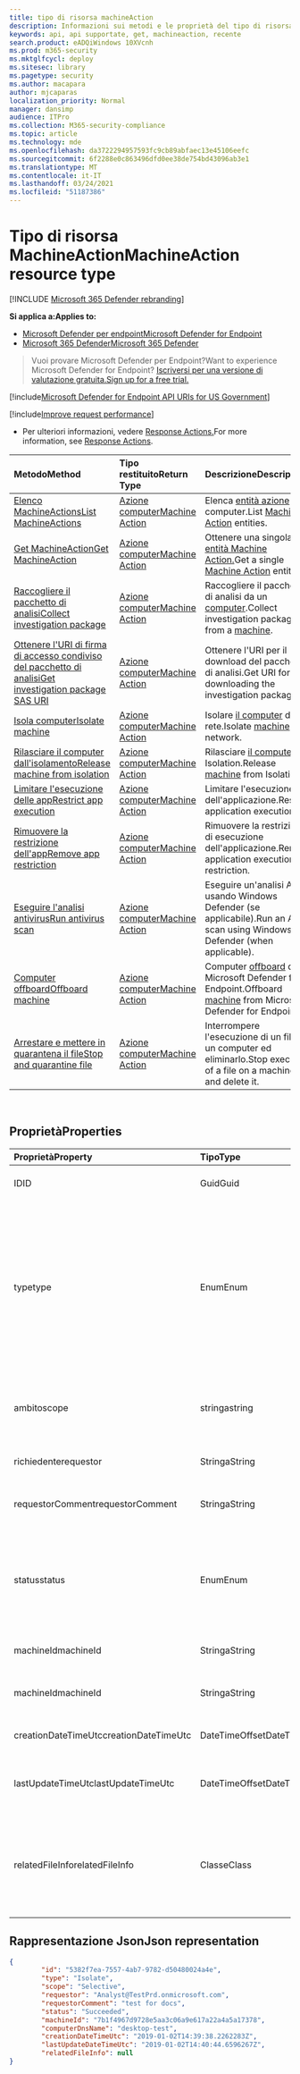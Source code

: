 ```yaml
---
title: tipo di risorsa machineAction
description: Informazioni sui metodi e le proprietà del tipo di risorsa MachineAction in Microsoft Defender per Endpoint.
keywords: api, api supportate, get, machineaction, recente
search.product: eADQiWindows 10XVcnh
ms.prod: m365-security
ms.mktglfcycl: deploy
ms.sitesec: library
ms.pagetype: security
ms.author: macapara
author: mjcaparas
localization_priority: Normal
manager: dansimp
audience: ITPro
ms.collection: M365-security-compliance
ms.topic: article
ms.technology: mde
ms.openlocfilehash: da3722294957593fc9cb89abfaec13e45106eefc
ms.sourcegitcommit: 6f2288e0c863496dfd0ee38de754bd43096ab3e1
ms.translationtype: MT
ms.contentlocale: it-IT
ms.lasthandoff: 03/24/2021
ms.locfileid: "51187386"
---
```

# <a name="machineaction-resource-type"></a><span data-ttu-id="d1acd-104">Tipo di risorsa MachineAction</span><span class="sxs-lookup"><span data-stu-id="d1acd-104">MachineAction resource type</span></span>

[!INCLUDE [Microsoft 365 Defender rebranding](../../includes/microsoft-defender.md)]

<span data-ttu-id="d1acd-105">**Si applica a:**</span><span class="sxs-lookup"><span data-stu-id="d1acd-105">**Applies to:**</span></span>
- [<span data-ttu-id="d1acd-106">Microsoft Defender per endpoint</span><span class="sxs-lookup"><span data-stu-id="d1acd-106">Microsoft Defender for Endpoint</span></span>](https://go.microsoft.com/fwlink/p/?linkid=2154037)
- [<span data-ttu-id="d1acd-107">Microsoft 365 Defender</span><span class="sxs-lookup"><span data-stu-id="d1acd-107">Microsoft 365 Defender</span></span>](https://go.microsoft.com/fwlink/?linkid=2118804)

> <span data-ttu-id="d1acd-108">Vuoi provare Microsoft Defender per Endpoint?</span><span class="sxs-lookup"><span data-stu-id="d1acd-108">Want to experience Microsoft Defender for Endpoint?</span></span> [<span data-ttu-id="d1acd-109">Iscriversi per una versione di valutazione gratuita.</span><span class="sxs-lookup"><span data-stu-id="d1acd-109">Sign up for a free trial.</span></span>](https://www.microsoft.com/microsoft-365/windows/microsoft-defender-atp?ocid=docs-wdatp-exposedapis-abovefoldlink) 


[!include[Microsoft Defender for Endpoint API URIs for US Government](../../includes/microsoft-defender-api-usgov.md)]

[!include[Improve request performance](../../includes/improve-request-performance.md)]


- <span data-ttu-id="d1acd-110">Per ulteriori informazioni, vedere [Response Actions.](respond-machine-alerts.md)</span><span class="sxs-lookup"><span data-stu-id="d1acd-110">For more information, see [Response Actions](respond-machine-alerts.md).</span></span> 

| <span data-ttu-id="d1acd-111">Metodo</span><span class="sxs-lookup"><span data-stu-id="d1acd-111">Method</span></span>                                                            | <span data-ttu-id="d1acd-112">Tipo restituito</span><span class="sxs-lookup"><span data-stu-id="d1acd-112">Return Type</span></span>                        | <span data-ttu-id="d1acd-113">Descrizione</span><span class="sxs-lookup"><span data-stu-id="d1acd-113">Description</span></span>                                                 |
|:------------------------------------------------------------------|:-----------------------------------|:------------------------------------------------------------|
| [<span data-ttu-id="d1acd-114">Elenco MachineActions</span><span class="sxs-lookup"><span data-stu-id="d1acd-114">List MachineActions</span></span>](get-machineactions-collection.md)           | [<span data-ttu-id="d1acd-115">Azione computer</span><span class="sxs-lookup"><span data-stu-id="d1acd-115">Machine Action</span></span>](machineaction.md) | <span data-ttu-id="d1acd-116">Elenca [entità azione](machineaction.md) computer.</span><span class="sxs-lookup"><span data-stu-id="d1acd-116">List [Machine Action](machineaction.md) entities.</span></span>           |
| [<span data-ttu-id="d1acd-117">Get MachineAction</span><span class="sxs-lookup"><span data-stu-id="d1acd-117">Get MachineAction</span></span>](get-machineaction-object.md)                  | [<span data-ttu-id="d1acd-118">Azione computer</span><span class="sxs-lookup"><span data-stu-id="d1acd-118">Machine Action</span></span>](machineaction.md) | <span data-ttu-id="d1acd-119">Ottenere una singola [entità Machine Action.](machineaction.md)</span><span class="sxs-lookup"><span data-stu-id="d1acd-119">Get a single [Machine Action](machineaction.md) entity.</span></span>     |
| [<span data-ttu-id="d1acd-120">Raccogliere il pacchetto di analisi</span><span class="sxs-lookup"><span data-stu-id="d1acd-120">Collect investigation package</span></span>](collect-investigation-package.md) | [<span data-ttu-id="d1acd-121">Azione computer</span><span class="sxs-lookup"><span data-stu-id="d1acd-121">Machine Action</span></span>](machineaction.md) | <span data-ttu-id="d1acd-122">Raccogliere il pacchetto di analisi da un [computer](machine.md).</span><span class="sxs-lookup"><span data-stu-id="d1acd-122">Collect investigation package from a [machine](machine.md).</span></span> |
| [<span data-ttu-id="d1acd-123">Ottenere l'URI di firma di accesso condiviso del pacchetto di analisi</span><span class="sxs-lookup"><span data-stu-id="d1acd-123">Get investigation package SAS URI</span></span>](get-package-sas-uri.md)       | [<span data-ttu-id="d1acd-124">Azione computer</span><span class="sxs-lookup"><span data-stu-id="d1acd-124">Machine Action</span></span>](machineaction.md) | <span data-ttu-id="d1acd-125">Ottenere l'URI per il download del pacchetto di analisi.</span><span class="sxs-lookup"><span data-stu-id="d1acd-125">Get URI for downloading the investigation package.</span></span>          |
| [<span data-ttu-id="d1acd-126">Isola computer</span><span class="sxs-lookup"><span data-stu-id="d1acd-126">Isolate machine</span></span>](isolate-machine.md)                             | [<span data-ttu-id="d1acd-127">Azione computer</span><span class="sxs-lookup"><span data-stu-id="d1acd-127">Machine Action</span></span>](machineaction.md) | <span data-ttu-id="d1acd-128">Isolare [il computer](machine.md) dalla rete.</span><span class="sxs-lookup"><span data-stu-id="d1acd-128">Isolate [machine](machine.md) from network.</span></span>                 |
| [<span data-ttu-id="d1acd-129">Rilasciare il computer dall'isolamento</span><span class="sxs-lookup"><span data-stu-id="d1acd-129">Release machine from isolation</span></span>](unisolate-machine.md)            | [<span data-ttu-id="d1acd-130">Azione computer</span><span class="sxs-lookup"><span data-stu-id="d1acd-130">Machine Action</span></span>](machineaction.md) | <span data-ttu-id="d1acd-131">Rilasciare [il computer](machine.md) da Isolation.</span><span class="sxs-lookup"><span data-stu-id="d1acd-131">Release [machine](machine.md) from Isolation.</span></span>               |
| [<span data-ttu-id="d1acd-132">Limitare l'esecuzione delle app</span><span class="sxs-lookup"><span data-stu-id="d1acd-132">Restrict app execution</span></span>](restrict-code-execution.md)              | [<span data-ttu-id="d1acd-133">Azione computer</span><span class="sxs-lookup"><span data-stu-id="d1acd-133">Machine Action</span></span>](machineaction.md) | <span data-ttu-id="d1acd-134">Limitare l'esecuzione dell'applicazione.</span><span class="sxs-lookup"><span data-stu-id="d1acd-134">Restrict application execution.</span></span>                             |
| [<span data-ttu-id="d1acd-135">Rimuovere la restrizione dell'app</span><span class="sxs-lookup"><span data-stu-id="d1acd-135">Remove app restriction</span></span>](unrestrict-code-execution.md)            | [<span data-ttu-id="d1acd-136">Azione computer</span><span class="sxs-lookup"><span data-stu-id="d1acd-136">Machine Action</span></span>](machineaction.md) | <span data-ttu-id="d1acd-137">Rimuovere la restrizione di esecuzione dell'applicazione.</span><span class="sxs-lookup"><span data-stu-id="d1acd-137">Remove application execution restriction.</span></span>                   |
| [<span data-ttu-id="d1acd-138">Eseguire l'analisi antivirus</span><span class="sxs-lookup"><span data-stu-id="d1acd-138">Run antivirus scan</span></span>](run-av-scan.md)                              | [<span data-ttu-id="d1acd-139">Azione computer</span><span class="sxs-lookup"><span data-stu-id="d1acd-139">Machine Action</span></span>](machineaction.md) | <span data-ttu-id="d1acd-140">Eseguire un'analisi AV usando Windows Defender (se applicabile).</span><span class="sxs-lookup"><span data-stu-id="d1acd-140">Run an AV scan using Windows Defender (when applicable).</span></span>    |
| [<span data-ttu-id="d1acd-141">Computer offboard</span><span class="sxs-lookup"><span data-stu-id="d1acd-141">Offboard machine</span></span>](offboard-machine-api.md)                       | [<span data-ttu-id="d1acd-142">Azione computer</span><span class="sxs-lookup"><span data-stu-id="d1acd-142">Machine Action</span></span>](machineaction.md) | <span data-ttu-id="d1acd-143">Computer [offboard](machine.md) da Microsoft Defender for Endpoint.</span><span class="sxs-lookup"><span data-stu-id="d1acd-143">Offboard [machine](machine.md) from Microsoft Defender for Endpoint.</span></span> |
| [<span data-ttu-id="d1acd-144">Arrestare e mettere in quarantena il file</span><span class="sxs-lookup"><span data-stu-id="d1acd-144">Stop and quarantine file</span></span>](stop-and-quarantine-file.md)           | [<span data-ttu-id="d1acd-145">Azione computer</span><span class="sxs-lookup"><span data-stu-id="d1acd-145">Machine Action</span></span>](machineaction.md) | <span data-ttu-id="d1acd-146">Interrompere l'esecuzione di un file in un computer ed eliminarlo.</span><span class="sxs-lookup"><span data-stu-id="d1acd-146">Stop execution of a file on a machine and delete it.</span></span>        |

<br>

## <a name="properties"></a><span data-ttu-id="d1acd-147">Proprietà</span><span class="sxs-lookup"><span data-stu-id="d1acd-147">Properties</span></span>

| <span data-ttu-id="d1acd-148">Proprietà</span><span class="sxs-lookup"><span data-stu-id="d1acd-148">Property</span></span>            | <span data-ttu-id="d1acd-149">Tipo</span><span class="sxs-lookup"><span data-stu-id="d1acd-149">Type</span></span>           | <span data-ttu-id="d1acd-150">Descrizione</span><span class="sxs-lookup"><span data-stu-id="d1acd-150">Description</span></span>                                                                                                                                                                                                    |
|:--------------------|:---------------|:---------------------------------------------------------------------------------------------------------------------------------------------------------------------------------------------------------------|
| <span data-ttu-id="d1acd-151">ID</span><span class="sxs-lookup"><span data-stu-id="d1acd-151">ID</span></span>                  | <span data-ttu-id="d1acd-152">Guid</span><span class="sxs-lookup"><span data-stu-id="d1acd-152">Guid</span></span>           | <span data-ttu-id="d1acd-153">Identità [dell'entità Machine Action.](machineaction.md)</span><span class="sxs-lookup"><span data-stu-id="d1acd-153">Identity of the [Machine Action](machineaction.md) entity.</span></span>                                                                                                                                                     |
| <span data-ttu-id="d1acd-154">type</span><span class="sxs-lookup"><span data-stu-id="d1acd-154">type</span></span>                | <span data-ttu-id="d1acd-155">Enum</span><span class="sxs-lookup"><span data-stu-id="d1acd-155">Enum</span></span>           | <span data-ttu-id="d1acd-156">Tipo dell'azione.</span><span class="sxs-lookup"><span data-stu-id="d1acd-156">Type of the action.</span></span> <span data-ttu-id="d1acd-157">I valori possibili sono: "RunAntiVirusScan", "Offboard", "CollectInvestigationPackage", "Isolate", "Unisolate", "StopAndQuarantineFile", "RestrictCodeExecution" e "UnrestrictCodeExecution"</span><span class="sxs-lookup"><span data-stu-id="d1acd-157">Possible values are: "RunAntiVirusScan", "Offboard", "CollectInvestigationPackage", "Isolate", "Unisolate", "StopAndQuarantineFile", "RestrictCodeExecution" and "UnrestrictCodeExecution"</span></span> |
| <span data-ttu-id="d1acd-158">ambito</span><span class="sxs-lookup"><span data-stu-id="d1acd-158">scope</span></span>               | <span data-ttu-id="d1acd-159">stringa</span><span class="sxs-lookup"><span data-stu-id="d1acd-159">string</span></span>         | <span data-ttu-id="d1acd-160">Ambito dell'azione.</span><span class="sxs-lookup"><span data-stu-id="d1acd-160">Scope of the action.</span></span> <span data-ttu-id="d1acd-161">"Full" o "Selective" per Isolation, "Quick" o "Full" per Anti-Virus Scan.</span><span class="sxs-lookup"><span data-stu-id="d1acd-161">"Full" or "Selective" for Isolation, "Quick" or "Full" for Anti-Virus scan.</span></span>                                                                                                   |
| <span data-ttu-id="d1acd-162">richiedente</span><span class="sxs-lookup"><span data-stu-id="d1acd-162">requestor</span></span>           | <span data-ttu-id="d1acd-163">Stringa</span><span class="sxs-lookup"><span data-stu-id="d1acd-163">String</span></span>         | <span data-ttu-id="d1acd-164">Identità della persona che ha eseguito l'azione.</span><span class="sxs-lookup"><span data-stu-id="d1acd-164">Identity of the person that executed the action.</span></span>                                                                                                                                                               |
| <span data-ttu-id="d1acd-165">requestorComment</span><span class="sxs-lookup"><span data-stu-id="d1acd-165">requestorComment</span></span>    | <span data-ttu-id="d1acd-166">Stringa</span><span class="sxs-lookup"><span data-stu-id="d1acd-166">String</span></span>         | <span data-ttu-id="d1acd-167">Commento scritto durante l'esecuzione dell'azione.</span><span class="sxs-lookup"><span data-stu-id="d1acd-167">Comment that was written when issuing the action.</span></span>                                                                                                                                                              |
| <span data-ttu-id="d1acd-168">status</span><span class="sxs-lookup"><span data-stu-id="d1acd-168">status</span></span>              | <span data-ttu-id="d1acd-169">Enum</span><span class="sxs-lookup"><span data-stu-id="d1acd-169">Enum</span></span>           | <span data-ttu-id="d1acd-170">Stato corrente del comando.</span><span class="sxs-lookup"><span data-stu-id="d1acd-170">Current status of the command.</span></span> <span data-ttu-id="d1acd-171">I valori possibili sono: "Pending", "InProgress", "Succeeded", "Failed", "TimeOut" e "Canceled".</span><span class="sxs-lookup"><span data-stu-id="d1acd-171">Possible values are: "Pending", "InProgress", "Succeeded", "Failed", "TimeOut" and "Canceled".</span></span>                                                                                 |
| <span data-ttu-id="d1acd-172">machineId</span><span class="sxs-lookup"><span data-stu-id="d1acd-172">machineId</span></span>           | <span data-ttu-id="d1acd-173">Stringa</span><span class="sxs-lookup"><span data-stu-id="d1acd-173">String</span></span>         | <span data-ttu-id="d1acd-174">ID del [computer in](machine.md) cui è stata eseguita l'azione.</span><span class="sxs-lookup"><span data-stu-id="d1acd-174">ID of the [machine](machine.md) on which the action was executed.</span></span>                                                                                                                                              |
| <span data-ttu-id="d1acd-175">machineId</span><span class="sxs-lookup"><span data-stu-id="d1acd-175">machineId</span></span>           | <span data-ttu-id="d1acd-176">Stringa</span><span class="sxs-lookup"><span data-stu-id="d1acd-176">String</span></span>         | <span data-ttu-id="d1acd-177">Nome del [computer in](machine.md) cui è stata eseguita l'azione.</span><span class="sxs-lookup"><span data-stu-id="d1acd-177">Name of the [machine](machine.md) on which the action was executed.</span></span>                                                                                                                                            |
| <span data-ttu-id="d1acd-178">creationDateTimeUtc</span><span class="sxs-lookup"><span data-stu-id="d1acd-178">creationDateTimeUtc</span></span> | <span data-ttu-id="d1acd-179">DateTimeOffset</span><span class="sxs-lookup"><span data-stu-id="d1acd-179">DateTimeOffset</span></span> | <span data-ttu-id="d1acd-180">Data e ora di creazione dell'azione.</span><span class="sxs-lookup"><span data-stu-id="d1acd-180">The date and time when the action was created.</span></span>                                                                                                                                                                 |
| <span data-ttu-id="d1acd-181">lastUpdateTimeUtc</span><span class="sxs-lookup"><span data-stu-id="d1acd-181">lastUpdateTimeUtc</span></span>   | <span data-ttu-id="d1acd-182">DateTimeOffset</span><span class="sxs-lookup"><span data-stu-id="d1acd-182">DateTimeOffset</span></span> | <span data-ttu-id="d1acd-183">Data e ora dell'ultimo aggiornamento dello stato dell'azione.</span><span class="sxs-lookup"><span data-stu-id="d1acd-183">The last date and time when the action status was updated.</span></span>                                                                                                                                                     |
| <span data-ttu-id="d1acd-184">relatedFileInfo</span><span class="sxs-lookup"><span data-stu-id="d1acd-184">relatedFileInfo</span></span>     | <span data-ttu-id="d1acd-185">Classe</span><span class="sxs-lookup"><span data-stu-id="d1acd-185">Class</span></span>          | <span data-ttu-id="d1acd-186">Contiene due proprietà.</span><span class="sxs-lookup"><span data-stu-id="d1acd-186">Contains two Properties.</span></span> <span data-ttu-id="d1acd-187">string ```fileIdentifier``` , Enum ```fileIdentifierType``` con i valori possibili: "Sha1", "Sha256" e "Md5".</span><span class="sxs-lookup"><span data-stu-id="d1acd-187">string ```fileIdentifier```, Enum ```fileIdentifierType``` with the possible values: "Sha1", "Sha256" and "Md5".</span></span>                                                                         |


## <a name="json-representation"></a><span data-ttu-id="d1acd-188">Rappresentazione Json</span><span class="sxs-lookup"><span data-stu-id="d1acd-188">Json representation</span></span>

```json
{
        "id": "5382f7ea-7557-4ab7-9782-d50480024a4e",
        "type": "Isolate",
        "scope": "Selective",
        "requestor": "Analyst@TestPrd.onmicrosoft.com",
        "requestorComment": "test for docs",
        "status": "Succeeded",
        "machineId": "7b1f4967d9728e5aa3c06a9e617a22a4a5a17378",
        "computerDnsName": "desktop-test",
        "creationDateTimeUtc": "2019-01-02T14:39:38.2262283Z",
        "lastUpdateDateTimeUtc": "2019-01-02T14:40:44.6596267Z",
        "relatedFileInfo": null
}
```
